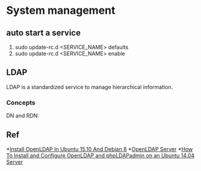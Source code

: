 # System management

## auto start a service

1. sudo update-rc.d <SERVICE_NAME> defaults
2. sudo update-rc.d <SERVICE_NAME> enable


## LDAP

LDAP is a standardized service to manage hierarchical information.

### Concepts

DN and RDN:

## Ref
*[Install OpenLDAP In Ubuntu 15.10 And Debian 8](https://www.unixmen.com/install-openldap-in-ubuntu-15-10-and-debian-8/)
*[OpenLDAP Server](https://help.ubuntu.com/lts/serverguide/openldap-server.html)
*[How To Install and Configure OpenLDAP and phpLDAPadmin on an Ubuntu 14.04 Server](https://www.digitalocean.com/community/tutorials/how-to-install-and-configure-openldap-and-phpldapadmin-on-an-ubuntu-14-04-server)